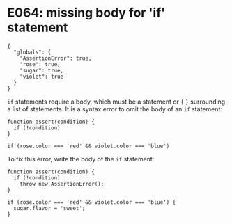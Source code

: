 # E064: missing body for 'if' statement

```config-for-examples
{
  "globals": {
    "AssertionError": true,
    "rose": true,
    "sugar": true,
    "violet": true
  }
}
```

`if` statements require a body, which must be a statement or `{` `}` surrounding
a list of statements. It is a syntax error to omit the body of an `if`
statement:

    function assert(condition) {
      if (!condition)
    }

    if (rose.color === 'red' && violet.color === 'blue')

To fix this error, write the body of the `if` statement:

    function assert(condition) {
      if (!condition)
        throw new AssertionError();
    }

    if (rose.color === 'red' && violet.color === 'blue') {
      sugar.flavor = 'sweet';
    }
